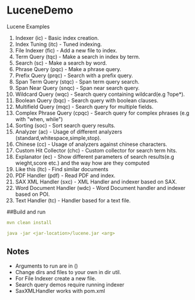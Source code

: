 # LuceneDemo
Lucene Examples

1. Indexer (ic) - Basic index creation.
2. Index Tuning (itc) - Tuned indexing.
3. File Indexer (fic) - Add a new file to index.
4. Term Query (tqc) - Make a search in index by term.
5. Search (sc) - Make a search by word.
6. Phrase Query (pqc) - Make a phrase query.
7. Prefix Query (prqc) - Search with a prefix query.
8. Span Term Query (stqc) - Span term query search.
9. Span Near Query (snqc) - Span near search query. 
10. Wildcard Query (wqc) - Search query containing wildcard(e.g ?ope*).
11. Boolean Query (bqc) - Search query with boolean clauses.
12. Multifield Query (mqc) - Search query for multiple fields.
13. Complex Phrase Query (cpqc) - Search query for complex phrases (e.g with "when, while")
14. Sorting (soc) - Sort search query results.
15. Analyzer (ac) - Usage of different analyzers (standard,whitespace,simple,stop).
16. Chinese (cc) - Usage of analyzers against chinese characters.
17. Custom Hit Collector (chc) - Custom collector for search term hits.
18. Explanator (ec) - Show different parameters of search results(e.g wieght,score etc.) 
and the way how are they computed
19. Like this (ltc) - Find similar documents   
20. PDF Handler (pdf) - Read PDF and index. 
21. SAX XML Handler (sxc) - XML Handler and indexer based on SAX.
22. Word Document Handler (wdc) - Word Document handler and indexer based on POI.
23. Text Handler (tc) - Handler based for a text file.

##Build and run

```yaml
mvn clean install

java -jar <jar-location>/lucene.jar <arg>
```

## Notes
- Arguments to run are in ()
- Change dirs and files to your own in dir util.
- For File Indexer create a new file.
- Search query demos require running indexer
- SaxXMLHandler works with pom.xml
